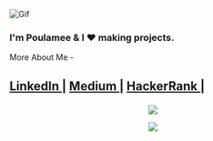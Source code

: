 
![Gif](https://media.giphy.com/media/gIwXMRnMcjNz0LeDEI/giphy.gif)


<h3>I'm Poulamee & I ❤️ making projects.</h3>


More About Me - 

## <p><a href="https://www.linkedin.com/in/poulamee-pal-0b31a0182/">LinkedIn </a> | <a href="https://pollypal.medium.com/">Medium </a> | <a href="https://www.hackerrank.com/Poulamee_Pal">HackerRank </a> | </p>


<!--*NOTE: Top languages is a github metric of which languages I have the most code on github, it's a new feature of [github-readme-stats](https://github.com/anuraghazra/github-readme-stats)* -->

<p align="center"><img src="https://github-readme-stats.vercel.app/api/top-langs/?username=Polly333&layout=compact&theme=solarized-light"></p>

<p align="center"><img src="https://github-readme-stats.vercel.app/api?username=Polly333&show_icons=true&theme=solarized-light"></p>

<!--
**Polly333/Polly333** is a ✨ _special_ ✨ repository because its `README.md` (this file) appears on your GitHub profile.

# <img src="https://raw.githubusercontent.com/ABSphreak/ABSphreak/master/gifs/Hi.gif" width="30px"> Hello World <img src="https://imgur.com/TFzFv3D.gif" height=20px width=20px>

Here are some ideas to get you started:

- 🔭 I’m currently working on ...
- 🌱 I’m currently learning ...
- 👯 I’m looking to collaborate on ...
- 🤔 I’m looking for help with ...
- 💬 Ask me about ...
- 📫 How to reach me: ...
- 😄 Pronouns: ...
- ⚡ Fun fact: ...
-->
